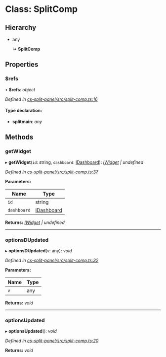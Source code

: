 # Class: SplitComp

## Hierarchy

* any

  ↳ **SplitComp**

## Properties

###  $refs

• **$refs**: *object*

*Defined in [cs-split-panel/src/split-comp.ts:16](https://github.com/RichardHovenkamp/csnext/blob/40018c3a/packages/cs-split-panel/src/split-comp.ts#L16)*

#### Type declaration:

* **splitmain**: *any*

## Methods

###  getWidget

▸ **getWidget**(`id`: string, `dashboard`: [IDashboard](../interfaces/_cs_core_src_dashboard_dashboard_.idashboard.md)): *[IWidget](../interfaces/_cs_core_src_widget_widget_.iwidget.md) | undefined*

*Defined in [cs-split-panel/src/split-comp.ts:37](https://github.com/RichardHovenkamp/csnext/blob/40018c3a/packages/cs-split-panel/src/split-comp.ts#L37)*

**Parameters:**

Name | Type |
------ | ------ |
`id` | string |
`dashboard` | [IDashboard](../interfaces/_cs_core_src_dashboard_dashboard_.idashboard.md) |

**Returns:** *[IWidget](../interfaces/_cs_core_src_widget_widget_.iwidget.md) | undefined*

___

###  optionsDUpdated

▸ **optionsDUpdated**(`v`: any): *void*

*Defined in [cs-split-panel/src/split-comp.ts:32](https://github.com/RichardHovenkamp/csnext/blob/40018c3a/packages/cs-split-panel/src/split-comp.ts#L32)*

**Parameters:**

Name | Type |
------ | ------ |
`v` | any |

**Returns:** *void*

___

###  optionsUpdated

▸ **optionsUpdated**(): *void*

*Defined in [cs-split-panel/src/split-comp.ts:20](https://github.com/RichardHovenkamp/csnext/blob/40018c3a/packages/cs-split-panel/src/split-comp.ts#L20)*

**Returns:** *void*
